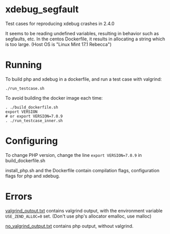 # xdebug_segfault
Test cases for reproducing xdebug crashes in 2.4.0

It seems to be reading undefined variables, resulting in behavior such as segfaults, etc.
In the centos Dockerfile, it results in allocating a string which is too large.
(Host OS is "Linux Mint 17.1 Rebecca")

# Running

To build php and xdebug in a dockerfile, and run a test case with valgrind:

	./run_testcase.sh

To avoid building the docker image each time:

	. ./build_dockerfile.sh
	export VERSION
	# or export VERSION=7.0.9
	. ./run_testcase_inner.sh

# Configuring

To change PHP version, change the line `export VERSION=7.0.9` in build\_dockerfile.sh

install\_php.sh and the Dockerfile contain compilation flags, configuration flags for php and xdebug.

# Errors

[valgrind\_output.txt](valgrind_output.txt) contains valgrind output, with the environment variable `USE_ZEND_ALLOC=0` set.
(Don't use php's allocator emalloc, use malloc)

[no\_valgrind\_output.txt](no_valgrind_output.txt) contains php output, without valgrind.

